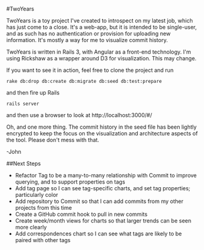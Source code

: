 #TwoYears

TwoYears is a toy project I've created to introspect on my latest job, which has just come to a close. It's a web-app, but it is intended to be single-user, and as such has no authentication or provision for uploading new information. It's mostly a way for me to visualize commit history.

TwoYears is written in Rails 3, with Angular as a front-end technology. I'm using Rickshaw as a wrapper around D3 for visualization. This may change.

If you want to see it in action, feel free to clone the project and run

```
rake db:drop db:create db:migrate db:seed db:test:prepare
```

and then fire up Rails

```
rails server
```

and then use a browser to look at http://localhost:3000/#/

Oh, and one more thing. The commit history in the seed file has been lightly encrypted to keep the focus on the visualization and architecture aspects of the tool. Please don't mess with that.

-John

##Next Steps
 - Refactor Tag to be a many-to-many relationship with Commit to improve querying, and to support properties on tags
 - Add tag page so I can see tag-specific charts, and set tag properties; particularly color
 - Add repository to Commit so that I can add commits from my other projects from this time
 - Create a GitHub commit hook to pull in new commits
 - Create week/month views for charts so that larger trends can be seen more clearly
 - Add correspondences chart so I can see what tags are likely to be paired with other tags
